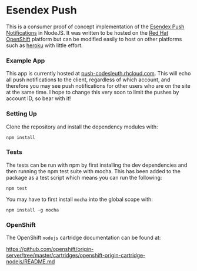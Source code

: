 # Esendex Push

This is a consumer proof of concept implementation of the [Esendex Push Notifications](http://developers.esendex.com/APIs/Push-Notifications) in NodeJS.
It was written to be hosted on the [Red Hat OpenShift](https://www.openshift.com/) platform but can be modified easily to host on other platforms such as [heroku](https://www.heroku.com) with little effort.

### Example App
This app is currently hosted at [push-codesleuth.rhcloud.com](http://push-codesleuth.rhcloud.com). This will echo all push notifications to the client, regardless of which account, and therefore you may see push notifications for other users who are on the site at the same time. I hope to change this very soon to limit the pushes by account ID, so bear with it!

### Setting Up
Clone the repository and install the dependency modules with:
```
npm install
```

### Tests
The tests can be run with npm by first installing the dev dependencies and then running the npm test suite with mocha. This has been added to the package as a test script which means you can run the following:
```
npm test
```

You may have to first install `mocha` into the global scope with:
```
npm install -g mocha
```

### OpenShift
The OpenShift `nodejs` cartridge documentation can be found at:

https://github.com/openshift/origin-server/tree/master/cartridges/openshift-origin-cartridge-nodejs/README.md
